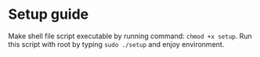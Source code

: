 <h1>Setup guide</h1>
Make shell file script executable by running command:
<code>chmod +x setup</code>. 
Run this script with root by typing <code>sudo ./setup</code> and enjoy environment.